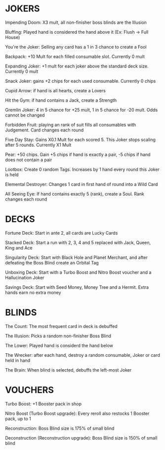 # JOKERS
Impending Doom: X3 mult, all non-finisher boss blinds are the Illusion

Bluffing: Played hand is considered the hand above it (Ex: Flush -> Full House)

You're the Joker: Selling any card has a 1 in 3 chance to create a Fool

Backpack: +10 Mult for each filled consumable slot. Currently 0 mult

Expanding Joker: +1 mult for each joker above the standard deck size. Currently 0 mult

Snack Joker: gains +2 chips for each used consumable. Currently 0 chips

Cupid Arrow: if hand is all hearts, create a Lovers

Hit the Gym: if hand contains a Jack, create a Strength

Gremlin Joker: 4 in 5 chance for +25 mult, 1 in 5 chance for -20 mult. Odds cannot be changed

Forbidden Fruit: playing an rank of suit fills all consumables with Judgement. Card changes each round

Five Day Stay: Gains X0.1 Mult for each scored 5. This Joker stops scaling after 5 rounds. Currently X1 Mult

Pear: +50 chips. Gain +5 chips if hand is exactly a pair, -5 chips if hand does not contain a pair

Lootbox: Create 0 random Tags. Increases by 1 hand every round this Joker is held

Elemental Destroyer: Changes 1 card in first hand of round into a Wild Card

All Seeing Eye: If hand contains exactly 5 (rank), create a Soul. Rank changes each round

# DECKS
Fortune Deck: Start in ante 2, all cards are Lucky Cards

Stacked Deck: Start a run with 2, 3, 4 and 5 replaced with Jack, Queen, King and Ace

Singularity Deck: Start with Black Hole and Planet Merchant, and after defeating the Boss Blind create an Orbital Tag

Unboxing Deck: Start with a Turbo Boost and Nitro Boost voucher and a Hallucination Joker

Savings Deck: Start with Seed Money, Money Tree and a Hermit. Extra hands earn no extra money

# BLINDS
The Count: The most frequent card in deck is debuffed

The Illusion: Picks a random non-finisher Boss Blind

The Lower: Played hand is considerd the hand below

The Wrecker: after each hand, destroy a random consumable, Joker or card held in hand

The Brain: When blind is selected, debuffs the left-most Joker

# VOUCHERS
Turbo Boost: +1 Booster pack in shop

Nitro Boost (Turbo Boost upgrade): Every reroll also restocks 1 Booster pack, up to 1

Reconstruction: Boss Blind size is 175% of small blind

Deconstruction (Reconstruction upgrade): Boss Blind size is 150% of small blind